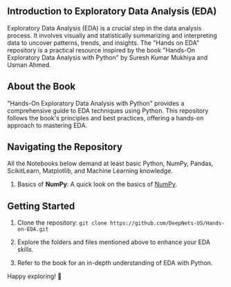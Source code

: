 ## Introduction to Exploratory Data Analysis (EDA)

Exploratory Data Analysis (EDA) is a crucial step in the data analysis process. It involves visually and statistically summarizing and interpreting data to uncover patterns, trends, and insights. The "Hands on EDA" repository is a practical resource inspired by the book "Hands-On Exploratory Data Analysis with Python" by Suresh Kumar Mukhiya and Usman Ahmed.

## About the Book

"Hands-On Exploratory Data Analysis with Python" provides a comprehensive guide to EDA techniques using Python. This repository follows the book's principles and best practices, offering a hands-on approach to mastering EDA.

## Navigating the Repository

All the Notebooks below demand at least basic Python, NumPy, Pandas, ScikitLearn, Matplotlib, and Machine Learning knowledge. 

1. Basics of **NumPy**: A quick look on the basics of [NumPy](https://github.com/DeepNets-US/Hands-on-EDA/blob/main/1.%20Numpy.ipynb).

## Getting Started

1. Clone the repository: `git clone https://github.com/DeepNets-US/Hands-on-EDA.git`

2. Explore the folders and files mentioned above to enhance your EDA skills.

3. Refer to the book for an in-depth understanding of EDA with Python.

Happy exploring! 🚀
